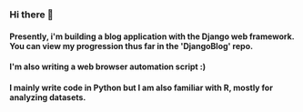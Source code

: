 ### Hi there 👋

#### Presently, i'm building a blog application with the Django web framework. You can view my progression thus far in the 'DjangoBlog' repo. 
#### I'm also writing a web browser automation script :) 

#### I mainly write code in Python but I am also familiar with R, mostly for analyzing datasets.
